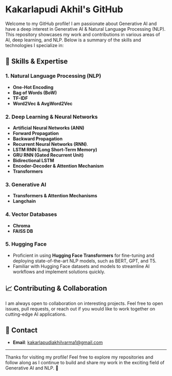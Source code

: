 # Kakarlapudi Akhil's GitHub

Welcome to my GitHub profile! I am passionate about Generative AI and have a deep interest in Generative AI & Natural Language Processing (NLP). This repository showcases my work and contributions in various areas of AI, deep learning, and NLP. Below is a summary of the skills and technologies I specialize in:

## 🧠 Skills & Expertise

### 1. **Natural Language Processing (NLP)**
   - **One-Hot Encoding**
   - **Bag of Words (BoW)**
   - **TF-IDF**
   - **Word2Vec & AvgWord2Vec**

### 2. **Deep Learning & Neural Networks**
   - **Artificial Neural Networks (ANN)**
   - **Forward Propagation**
   - **Backward Propagation**
   - **Recurrent Neural Networks (RNN)**.
   - **LSTM RNN (Long Short-Term Memory)**
   - **GRU RNN (Gated Recurrent Unit)**
   - **Bidirectional LSTM**
   - **Encoder-Decoder & Attention Mechanism**
   - **Transformers**

### 3. **Generative AI**
   - **Transformers & Attention Mechanisms**
   - **Langchain**

### 4. **Vector Databases**
   - **Chroma**
   - **FAISS DB**

### 5. **Hugging Face**
   - Proficient in using **Hugging Face Transformers** for fine-tuning and deploying state-of-the-art NLP models, such as BERT, GPT, and T5.
   - Familiar with Hugging Face datasets and models to streamline AI workflows and implement solutions quickly.


## 📈 Contributing & Collaboration

I am always open to collaboration on interesting projects. Feel free to open issues, pull requests, or reach out if you would like to work together on cutting-edge AI applications.

## 📜 Contact

- **Email**: kakarlapudiakhilvarma1@gmail.com
---

Thanks for visiting my profile! Feel free to explore my repositories and follow along as I continue to build and share my work in the exciting field of Generative AI and NLP. 🚀
